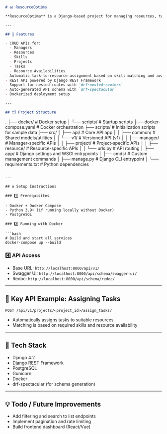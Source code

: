 ```markdown
# 📊 ResourceOptima

**ResourceOptima** is a Django-based project for managing resources, tasks, and assignments under managers and projects. It includes a REST API for CRUD operations, intelligent task allocation based on resource skills and availability, and modular app separation for clarity and scalability.

---

## 🚀 Features

- CRUD APIs for:
  - Managers
  - Resources
  - Skills
  - Projects
  - Tasks
  - Resource Availabilities
- Automatic task-to-resource assignment based on skill matching and availability
- REST API powered by Django REST Framework
- Support for nested routes with `drf-nested-routers`
- Auto-generated API schema with `drf-spectacular`
- Dockerized deployment setup

---

## 🗂️ Project Structure

```

.
├── docker/                      # Docker setup
│   └── scripts/                 # Startup scripts
├── docker-compose.yaml         # Docker orchestration
├── scripts/                    # Initialization scripts for sample data
├── src/
│   ├── api/                    # Core API app
│   │   ├── common/             # Shared models/utilities
│   │   └── v1/                 # Versioned API (v1)
│   │       ├── manager/        # Manager-specific APIs
│   │       ├── project/        # Project-specific APIs
│   │       ├── resource/       # Resource-specific APIs
│   │       └── urls.py         # API routing
│   ├── app/                    # Django settings and WSGI entrypoints
│   ├── cmds/                   # Custom management commands
│   ├── manage.py               # Django CLI entrypoint
│   └── requirements.txt        # Python dependencies

````

---

## ⚙️ Setup Instructions

### 1️⃣ Prerequisites

- Docker + Docker Compose
- Python 3.9+ (if running locally without Docker)
- PostgreSQL

### 2️⃣ Running with Docker

```bash
# Build and start all services
docker-compose up --build
````


### 4️⃣ API Access

* Base URL: `http://localhost:8000/api/v1/`
* Swagger UI: `http://localhost:8000/api/schema/swagger-ui/`
* Redoc: `http://localhost:8000/api/schema/redoc/`

---

## 📌 Key API Example: Assigning Tasks

```http
POST /api/v1/projects/<project_id>/assign_tasks/
```

* Automatically assigns tasks to suitable resources
* Matching is based on required skills and resource availability

---

## 🔧 Tech Stack

* Django 4.2
* Django REST Framework
* PostgreSQL
* Gunicorn
* Docker
* drf-spectacular (for schema generation)

---

## 💡 Todo / Future Improvements

* Add filtering and search to list endpoints
* Implement pagination and rate limiting
* Build frontend dashboard (React/Vue)

```
